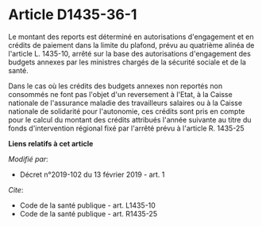 # Article D1435-36-1

Le montant des reports est déterminé en autorisations d'engagement et en crédits de paiement dans la limite du plafond, prévu
au quatrième alinéa de l'article L. 1435-10, arrêté sur la base des autorisations d'engagement des budgets annexes par les
ministres chargés de la sécurité sociale et de la santé.

Dans le cas où les crédits des budgets annexes non reportés non consommés ne font pas l'objet d'un reversement à l'Etat, à la
Caisse nationale de l'assurance maladie des travailleurs salaires ou à la Caisse nationale de solidarité pour l'autonomie,
ces crédits sont pris en compte pour le calcul du montant des crédits attribués l'année suivante au titre du fonds
d'intervention régional fixé par l'arrêté prévu à l'article R. 1435-25

**Liens relatifs à cet article**

_Modifié par_:

  - Décret n°2019-102 du 13 février 2019 - art. 1

_Cite_:

  - Code de la santé publique - art. L1435-10
  - Code de la santé publique - art. R1435-25

